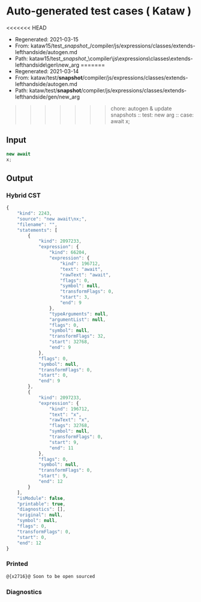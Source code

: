 # Auto-generated test cases ( Kataw )
<<<<<<< HEAD
- Regenerated: 2021-03-15
- From: kataw15/test\__snapshot__/compiler/js/expressions/classes/extends-lefthandside/autogen.md
- Path: kataw15/test\__snapshot__\compiler\js\expressions\classes\extends-lefthandside\gen\new_arg
=======
- Regenerated: 2021-03-14
- From: kataw/test/__snapshot__/compiler/js/expressions/classes/extends-lefthandside/autogen.md
- Path: kataw/test/__snapshot__/compiler/js/expressions/classes/extends-lefthandside/gen/new_arg
>>>>>>> chore: autogen & update snapshots
> :: test: new arg
> :: case: await
>          x;
## Input

`````js
new await
x;
`````

## Output

### Hybrid CST

```javascript
{
    "kind": 2243,
    "source": "new await\nx;",
    "filename": "",
    "statements": [
        {
            "kind": 2097233,
            "expression": {
                "kind": 66204,
                "expression": {
                    "kind": 196712,
                    "text": "await",
                    "rawText": "await",
                    "flags": 0,
                    "symbol": null,
                    "transformFlags": 0,
                    "start": 3,
                    "end": 9
                },
                "typeArguments": null,
                "argumentList": null,
                "flags": 0,
                "symbol": null,
                "transformFlags": 32,
                "start": 32768,
                "end": 9
            },
            "flags": 0,
            "symbol": null,
            "transformFlags": 0,
            "start": 0,
            "end": 9
        },
        {
            "kind": 2097233,
            "expression": {
                "kind": 196712,
                "text": "x",
                "rawText": "x",
                "flags": 32768,
                "symbol": null,
                "transformFlags": 0,
                "start": 9,
                "end": 11
            },
            "flags": 0,
            "symbol": null,
            "transformFlags": 0,
            "start": 9,
            "end": 12
        }
    ],
    "isModule": false,
    "printable": true,
    "diagnostics": [],
    "original": null,
    "symbol": null,
    "flags": 0,
    "transformFlags": 0,
    "start": 0,
    "end": 12
}
```

### Printed

```javascript
@{x2716}@ Soon to be open sourced
```

### Diagnostics

```javascript

```

